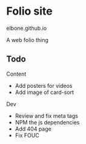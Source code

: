# Folio site

elbone.github.io

A web folio thing

## Todo

Content
- Add posters for videos
- Add image of card-sort

Dev
- Review and fix meta tags
- NPM the js dependencies
- Add 404 page
- Fix FOUC